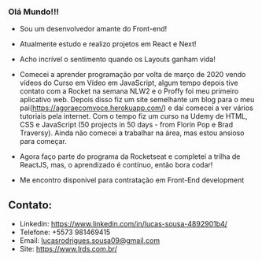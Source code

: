 ### Olá Mundo!!!

- Sou um desenvolvedor amante do Front-end!
- Atualmente estudo e realizo projetos em React e Next!
- Acho incrível o sentimento quando os Layouts ganham vida!

- Comecei a aprender programação por volta de março de 2020 vendo vídeos do Curso em Vídeo em JavaScript, algum tempo depois tive contato com a Rocket na semana NLW2 e o Proffy foi meu primeiro aplicativo web. Depois disso fiz um site semelhante um blog para o meu pai(https://agoraecomvoce.herokuapp.com/) e daí comecei a ver vários tutoriais pela internet. Com o tempo fiz um curso na Udemy de HTML, CSS e JavaScript (50 projects in 50 days - from Florin Pop e Brad Traversy). Ainda não comecei a trabalhar na área, mas estou ansioso para começar. 
- Agora faço parte do programa da Rocketseat e completei a trilha de ReactJS, mas, o aprendizado é contínuo, então bora codar!
- Me encontro disponivel para contratação em Front-End development

## Contato:

- Linkedin: https://www.linkedin.com/in/lucas-sousa-4892901b4/
- Telefone: +5573 981469415
- Email: lucasrodrigues.sousa09@gmail.com
- Site: https://www.lrds.com.br/
